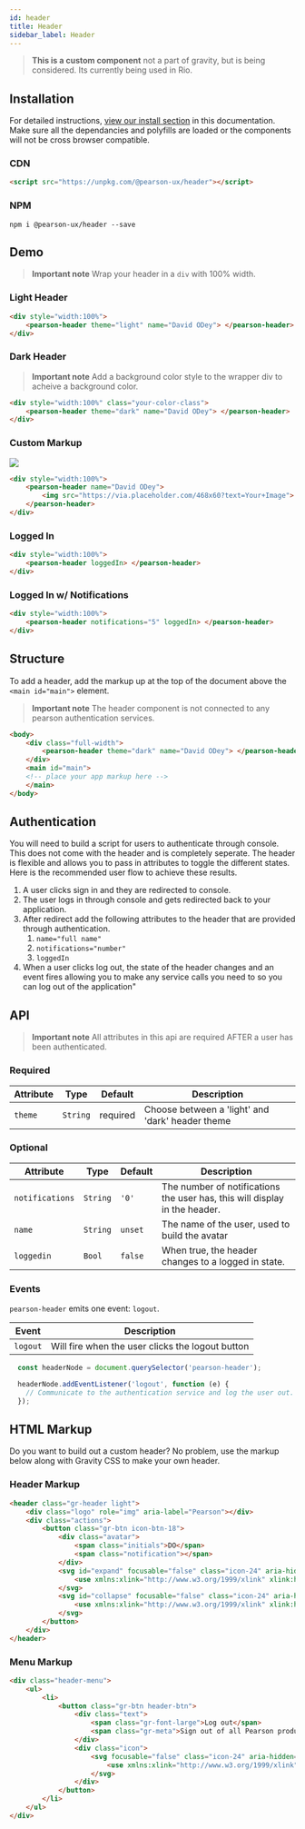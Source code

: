 ```yaml
---
id: header
title: Header
sidebar_label: Header
---
```



> **This is a custom component**
not a part of gravity, but is being considered.  Its currently being used in Rio.

## Installation
For detailed instructions, [view our install section](https://ux.pearson.com/prototypes/gravity-documentation/docs/getting-started/install) in this documentation.  Make sure all the dependancies and polyfills are loaded or the components will not be cross browser compatible.
### CDN
```html
<script src="https://unpkg.com/@pearson-ux/header"></script>
```
### NPM
``` console
npm i @pearson-ux/header --save
```

## Demo
> **Important note**
Wrap your header in a ```div``` with 100% width.



### Light Header
<div class="box">
    <pearson-header
       notifications="0"
       theme="light"
       name="David ODey"
     >
    </pearson-header>
</div>

```html
<div style="width:100%">
    <pearson-header theme="light" name="David ODey"> </pearson-header>
</div>

```

### Dark Header
> **Important note**
Add a background color style to the wrapper div to acheive a background color.

<div class="box">
    <div class="gradient-bg">
        <pearson-header
           notifications="0"
           theme="dark"
           name="David ODey"
         >
        </pearson-header>
    </div>
</div>

```html
<div style="width:100%" class="your-color-class">
    <pearson-header theme="dark" name="David ODey"> </pearson-header>
</div>
```

### Custom Markup
<div class="box">
    <pearson-header
       notifications="0"
       theme="light"
       name="David ODey"
     >
      <img src="https://via.placeholder.com/468x60?text=Your+Image">
    </pearson-header>
</div>

```html
<div style="width:100%">
    <pearson-header name="David ODey">
        <img src="https://via.placeholder.com/468x60?text=Your+Image">
    </pearson-header>
</div>
```

### Logged In
<div class="box">
    <pearson-header
       notifications="0"
       theme="light"
       name="David ODey"
       loggedIn
     >
    </pearson-header>
</div>

```html
<div style="width:100%">
    <pearson-header loggedIn> </pearson-header>
</div>
```

### Logged In w/ Notifications
<div class="box">
    <pearson-header
       notifications="5"
       theme="light"
       name="David ODey"
       loggedIn
     >
    </pearson-header>
</div>

```html
<div style="width:100%">
    <pearson-header notifications="5" loggedIn> </pearson-header>
</div>
```



## Structure
To add a header, add the markup up at the top of the document above the ```<main id="main">``` element.

> **Important note**
The header component is not connected to any pearson authentication services.

```html
<body>
    <div class="full-width">
        <pearson-header theme="dark" name="David ODey"> </pearson-header>
    </div>
    <main id="main">
    <!-- place your app markup here -->
    </main>
</body>
```

## Authentication
You will need to build a script for users to authenticate through console.  This does not come with the header and is completely seperate.
The header is flexible and allows you to pass in attributes to toggle the different states.  Here is the recommended user flow to achieve these results.

1. A user clicks sign in and they are redirected to console.
2. The user logs in through console and gets redirected back to your application.
3. After redirect add the following attributes to the header that are provided through authentication.
    1. ```name="full name"```
    2. ```notifications="number"```
    3. ```loggedIn```
4. When a user clicks log out, the state of the header changes and an event fires allowing you to make any service calls you need to so you can log out of the application"

## API
> **Important note**
All attributes in this api are required AFTER a user has been authenticated.

### Required
| Attribute    | Type      | Default  | Description                                                   |
| ------------ | --------- | -------- | ------------------------------------------------------------- |
| `theme`         | `String` | required  | Choose between a 'light' and 'dark' header theme                           |

### Optional

| Attribute    | Type      | Default  | Description                                                   |
| ------------ | --------- | -------- | ------------------------------------------------------------- |
| `notifications`         | `String`  | `'0'` | The number of notifications the user has, this will display in the header.                                   |
| `name`   | `String` | `unset`  | The name of the user, used to build the avatar                     |
| `loggedin` | `Bool` | `false`  | When true, the header changes to a logged in state. |                                   |

### Events
```pearson-header``` emits one event: ```logout```.

| Event    | Description                                                  |
| -------- | ------------------------------------------------------------ |
| `logout` | Will fire when the user clicks the logout button |

```js
  const headerNode = document.querySelector('pearson-header');

  headerNode.addEventListener('logout', function (e) {
    // Communicate to the authentication service and log the user out.
  });
```

## HTML Markup
Do you want to build out a custom header?  No problem, use the markup below along with Gravity CSS to make your own header.

### Header Markup
```html
<header class="gr-header light">
    <div class="logo" role="img" aria-label="Pearson"></div>
    <div class="actions">
        <button class="gr-btn icon-btn-18">
            <div class="avatar">
                <span class="initials">DO</span>
                <span class="notification"></span>
            </div>
            <svg id="expand" focusable="false" class="icon-24" aria-hidden="true">
                <use xmlns:xlink="http://www.w3.org/1999/xlink" xlink:href="#drop-down-24"></use>
            </svg>
            <svg id="collapse" focusable="false" class="icon-24" aria-hidden="true">
                <use xmlns:xlink="http://www.w3.org/1999/xlink" xlink:href="#drop-up-24"></use>
            </svg>
        </button>
    </div>
</header>
```

### Menu Markup
```html
<div class="header-menu">
    <ul>
        <li>
            <button class="gr-btn header-btn">
                <div class="text">
                    <span class="gr-font-large">Log out</span>
                    <span class="gr-meta">Sign out of all Pearson products</span>
                </div>
                <div class="icon">
                    <svg focusable="false" class="icon-24" aria-hidden="true">
                        <use xmlns:xlink="http://www.w3.org/1999/xlink" xlink:href="#next-24"></use>
                    </svg>
                </div>
            </button>
        </li>
    </ul>
</div>
```
